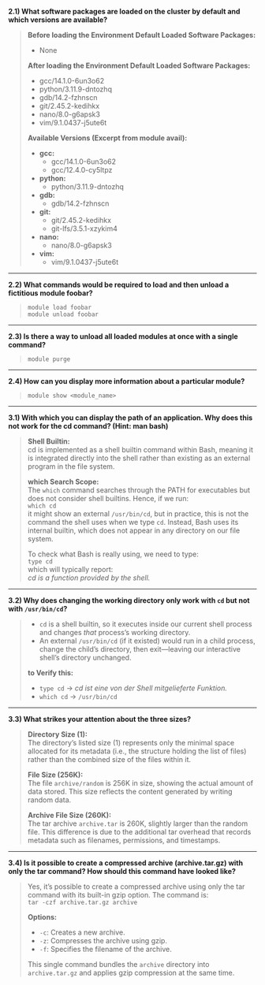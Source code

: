 **2.1) What software packages are loaded on the cluster by default and which versions are available?**  

> **Before loading the Environment Default Loaded Software Packages:**  
> - None  
>  
> **After loading the Environment Default Loaded Software Packages:**  
> - gcc/14.1.0-6un3o62  
> - python/3.11.9-dntozhq  
> - gdb/14.2-fzhnscn  
> - git/2.45.2-kedihkx  
> - nano/8.0-g6apsk3  
> - vim/9.1.0437-j5ute6t  
>  
> **Available Versions (Excerpt from module avail):**  
> - **gcc:**  
>   - gcc/14.1.0-6un3o62  
>   - gcc/12.4.0-cy5ltpz  
> - **python:**  
>   - python/3.11.9-dntozhq  
> - **gdb:**  
>   - gdb/14.2-fzhnscn  
> - **git:**  
>   - git/2.45.2-kedihkx  
>   - git-lfs/3.5.1-xzykim4  
> - **nano:**  
>   - nano/8.0-g6apsk3  
> - **vim:**  
>   - vim/9.1.0437-j5ute6t  

---

**2.2) What commands would be required to load and then unload a fictitious module foobar?**  

> `module load foobar`  
> `module unload foobar`  

---

**2.3) Is there a way to unload all loaded modules at once with a single command?**  

> `module purge`  

---

**2.4) How can you display more information about a particular module?**  
  
> `module show <module_name>`  

---

**3.1) With which you can display the path of an application. Why does this not work for the cd command? (Hint: man bash)**  
 
> **Shell Builtin:**  
> cd is implemented as a shell builtin command within Bash, meaning it is integrated directly into the shell rather than existing as an external program in the file system.  
>  
> **which Search Scope:**  
> The `which` command searches through the PATH for executables but does not consider shell builtins. Hence, if we run:    
> `which cd`    
> it might show an external `/usr/bin/cd`, but in practice, this is not the command the shell uses when we type `cd`. Instead, Bash uses its internal builtin, which does not appear in any directory on our file system.  
>  
> To check what Bash is really using, we need to type:    
> `type cd`    
> which will typically report:  
> _cd is a function provided by the shell._  

---

**3.2) Why does changing the working directory only work with `cd` but not with `/usr/bin/cd`?**  
 
> - `cd` is a shell builtin, so it executes inside our current shell process and changes *that* process’s working directory.  
> - An external `/usr/bin/cd` (if it existed) would run in a child process, change the child’s directory, then exit—leaving our interactive shell’s directory unchanged.  
>  
> **to Verify this:**  
> - `type cd` → _cd ist eine von der Shell mitgelieferte Funktion._  
> - `which cd` → `/usr/bin/cd`  

---

**3.3) What strikes your attention about the three sizes?**  
 
> **Directory Size (1):**  
> The directory’s listed size (1) represents only the minimal space allocated for its metadata (i.e., the structure holding the list of files) rather than the combined size of the files within it.  
>  
> **File Size (256K):**  
> The file `archive/random` is 256K in size, showing the actual amount of data stored. This size reflects the content generated by writing random data.  
>  
> **Archive File Size (260K):**  
> The tar archive `archive.tar` is 260K, slightly larger than the random file. This difference is due to the additional tar overhead that records metadata such as filenames, permissions, and timestamps.  

---

**3.4) Is it possible to create a compressed archive (archive.tar.gz) with only the tar command? How should this command have looked like?**  
  
> Yes, it’s possible to create a compressed archive using only the tar command with its built-in gzip option. The command is:  
> `tar -czf archive.tar.gz archive`  
>  
> **Options:**  
> - `-c`: Creates a new archive.  
> - `-z`: Compresses the archive using gzip.  
> - `-f`: Specifies the filename of the archive.  
>  
> This single command bundles the `archive` directory into `archive.tar.gz` and applies gzip compression at the same time.

